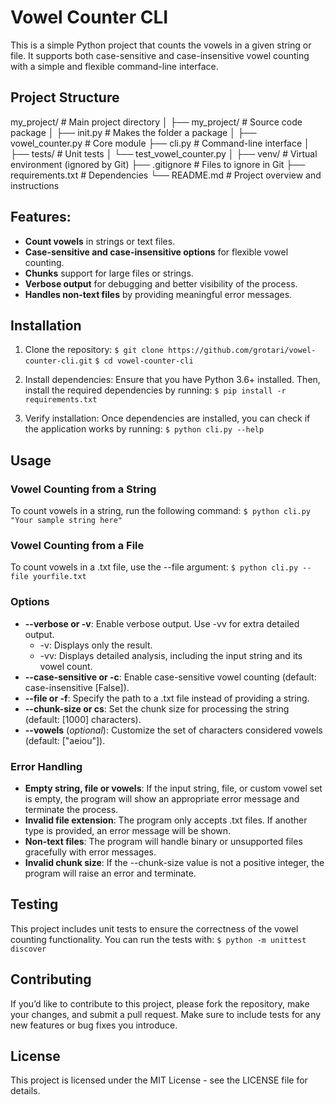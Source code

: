 # Vowel Counter CLI

This is a simple Python project that counts the vowels in a given string or file. It supports both case-sensitive and case-insensitive vowel counting with a simple and flexible command-line interface.

## Project Structure

my_project/ # Main project directory
│
├── my_project/ # Source code package
│ ├── init.py # Makes the folder a package
│ ├── vowel_counter.py # Core module
├── cli.py # Command-line interface
│
├── tests/ # Unit tests
│ └── test_vowel_counter.py
│
├── venv/ # Virtual environment (ignored by Git)
├── .gitignore # Files to ignore in Git
├── requirements.txt # Dependencies
└── README.md # Project overview and instructions

## Features:

- **Count vowels** in strings or text files.
- **Case-sensitive and case-insensitive options** for flexible vowel counting.
- **Chunks** support for large files or strings.
- **Verbose output** for debugging and better visibility of the process.
- **Handles non-text files** by providing meaningful error messages.

## Installation

1. Clone the repository:
   `$ git clone https://github.com/grotari/vowel-counter-cli.git`
   `$ cd vowel-counter-cli`
2. Install dependencies:
   Ensure that you have Python 3.6+ installed. Then, install the required dependencies by running:
   `$ pip install -r requirements.txt`

3. Verify installation:
   Once dependencies are installed, you can check if the application works by running:
   `$ python cli.py --help`

## Usage

### Vowel Counting from a String

To count vowels in a string, run the following command:
`$ python cli.py "Your sample string here"`

### Vowel Counting from a File

To count vowels in a .txt file, use the --file argument:
`$ python cli.py --file yourfile.txt`

### Options

- **--verbose or -v**: Enable verbose output. Use -vv for extra detailed output.
  - -v: Displays only the result.
  - -vv: Displays detailed analysis, including the input string and its vowel count.
- **--case-sensitive or -c**: Enable case-sensitive vowel counting (default: case-insensitive [False]).
- **--file or -f**: Specify the path to a .txt file instead of providing a string.
- **--chunk-size or cs**: Set the chunk size for processing the string (default: [1000] characters).
- **--vowels** (_optional_): Customize the set of characters considered vowels (default: ["aeiou"]).

### Error Handling

- **Empty string, file or vowels**: If the input string, file, or custom vowel set is empty, the program will show an appropriate error message and terminate the process.
- **Invalid file extension**: The program only accepts .txt files. If another type is provided, an error message will be shown.
- **Non-text files**: The program will handle binary or unsupported files gracefully with error messages.
- **Invalid chunk size**: If the --chunk-size value is not a positive integer, the program will raise an error and terminate.

## Testing

This project includes unit tests to ensure the correctness of the vowel counting functionality. You can run the tests with:
`$ python -m unittest discover`

## Contributing

If you’d like to contribute to this project, please fork the repository, make your changes, and submit a pull request. Make sure to include tests for any new features or bug fixes you introduce.

## License

This project is licensed under the MIT License - see the LICENSE file for details.

